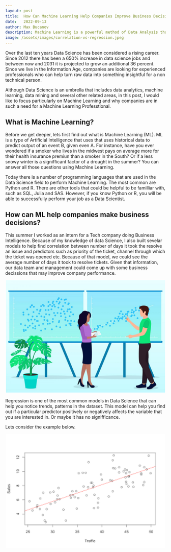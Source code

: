 ```yaml
---
layout: post
title:  How Can Machine Learning Help Companies Improve Business Decisions
date:   2022-09-13
author: Max Bucanov
description: Machine Learning is a powerful method of Data Analysis that can help companies learn from data, identify helpful patterns and make business decisions.
image: /assets/images/correlation-vs-regression.jpeg
---
```


Over the last ten years Data Science has been considered a rising career. Since 2012 there has been a 650% increase in data science jobs and between now and 2031 it is projected to grow an additional 36 percent. Since we live in the Information Age, companies are looking for experienced professionals who can help turn raw data into something insightful for a non technical person. 

Although Data Science is an umbrella that includes data analytics, machine learning, data mining and several other related areas, in this post, I would like to focus particularly on Machine Learning and why companies are in such a need for a Machine Learning Professtional.

## What is Machine Learning?
Before we get deeper, lets first find out what is Machine Learning (ML). ML is a type of Artificial Intelligence that uses that uses historical data to predict output of an event B, given even A. For instance, have you ever wondered if a smoker who lives in the midwest pays on average more for their health insurance premiun than a smoker in the South? Or if a less snowy winter is a signifficant factor of a drought in the summer? You can answer all those questions using Machine Learning.

Today there is a number of programming languages that are used in the Data Science field to perform Machine Learning. The most common are Python and R. There are other tools that could be helpful to be familliar with, such as SQL, Julia and SAS. However, if you know Python or R, you will be able to successfully perform your job as a Data Scientist.

## How can ML help companies make business decisions?
This summer I worked as an intern for a Tech company doing Business Intelligence. Because of my knowledge of data Science, I also built sevelar models to help find correlation between number of days it took the resolve an issue and predictors such as priority of the ticket, channel through which the ticket was opened etc. Because of that model, we could see the average number of days it took to resolve tickets. Given that information, our data team and management could come up with some business decissions that may improve company performance.

<p align="center" >
   <img src= "https://raw.githubusercontent.com/maxbucanov/stat386-projects/main/assets/images/correlation-vs-regression.jpeg" alt="" style="width:500px;"/>
</p>

Regression is one of the most common models in Data Science that can help you notice trends, patterns in the dataset. This model can help you find out if a particular predictor positively or negatively affects the variable that you are interested in. Or maybe it has no signifficance.

Lets consider the example below.

<p align="center" >
   <img src= "https://raw.githubusercontent.com/maxbucanov/stat386-projects/main/assets/images/regression.png" alt="" style="width:500px;"/>
</p>
